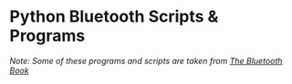 # Python Bluetooth Scripts & Programs
*Note: Some of these programs and scripts
are taken from [The Bluetooth Book](http://people.csail.mit.edu/rudolph/Teaching/Articles/BTBook-march.pdf)*

